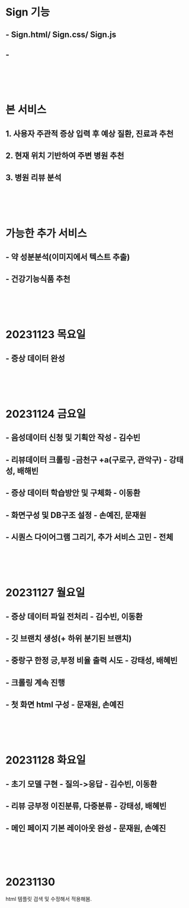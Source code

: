 # Sign 기능

## - Sign.html/ Sign.css/ Sign.js
## - <br><br><br><br>

# 본 서비스
## 1. 사용자 주관적 증상 입력 후 예상 질환, 진료과 추천
## 2. 현재 위치 기반하여 주변 병원 추천
## 3. 병원 리뷰 분석 <br><br><br><br>

# 가능한 추가 서비스
## - 약 성분분석(이미지에서 텍스트 추출)
## - 건강기능식품 추천 <br><br><br><br>

# 20231123 목요일
## - 증상 데이터 완성 <br><br><br><br>

# 20231124 금요일
## - 음성데이터 신청 및 기획안 작성 - 김수빈
## - 리뷰데이터 크롤링 -금천구 +a(구로구, 관악구) - 강태성, 배해빈
## - 증상 데이터 학습방안 및 구체화 - 이동환
## - 화면구성 및 DB구조 설정 - 손예진, 문재원
## - 시퀀스 다이어그램 그리기, 추가 서비스 고민 - 전체 <br><br><br><br>

# 20231127 월요일
## - 증상 데이터 파일 전처리 - 김수빈, 이동환
## - 깃 브랜치 생성(+ 하위 분기된 브랜치)
## - 중랑구 한정 긍,부정 비율 출력 시도 - 강태성, 배혜빈
## - 크롤링 계속 진행
## - 첫 화면 html 구성 - 문재원, 손예진 <br><br><br><br>

# 20231128 화요일
## - 초기 모델 구현 - 질의->응답  - 김수빈, 이동환 
## - 리뷰 긍부정 이진분류, 다중분류 - 강태성, 배혜빈
## - 메인 페이지 기본 레이아웃 완성 - 문재원, 손예진 <br><br><br><br>

# 20231130
html 템플릿 검색 및 수정해서 적용해봄.

